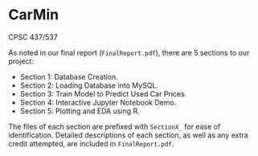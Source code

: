 # CarMin
CPSC 437/537

As noted in our final report (`FinalReport.pdf`), there are 5 sections to our project:

* Section 1: Database Creation.
* Section 2: Loading Database into MySQL.
* Section 3: Train Model to Predict Used Car Prices.
* Section 4: Interactive Jupyter Notebook Demo.
* Section 5: Plotting and EDA using R.

The files of each section are prefixed with `SectionX_` for ease of identification. Detailed descriptions of each section, as well as any extra credit attempted, are included in `FinalReport.pdf`.

